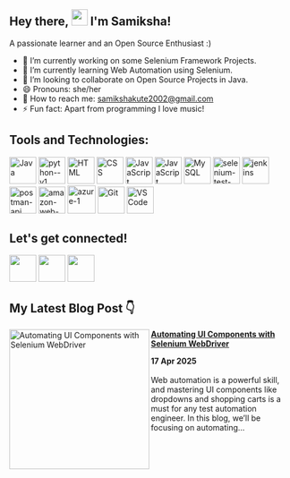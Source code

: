 ## Hey there, <img src="https://user-images.githubusercontent.com/102016448/205023633-63deb91c-91cd-46ef-a2c1-aad0d361c279.gif" width="29"> I'm Samiksha! 
 A passionate learner and an Open Source Enthusiast :)
- 🔭 I’m currently working on some Selenium Framework Projects.
- 🌱 I’m currently learning Web Automation using Selenium.
- 👯 I’m looking to collaborate on Open Source Projects in Java.
- 😄 Pronouns: she/her
-  📧 How to reach me: <a href="mailto:samikshakute2002@gmail.com">samikshakute2002@gmail.com</a>
- ⚡ Fun fact: Apart from programming I love music! 

## Tools and Technologies:
<a href = "https://www.java.com/"><img src = "https://img.icons8.com/color/48/000000/java-coffee-cup-logo--v1.png" alt = "Java" width = "48" height = "48"></a>
<a href = "https://www.python.org/"><img width="48" height="48" src="https://img.icons8.com/color/48/python--v1.png" alt="python--v1"/></a>
<a href = "https://www.w3schools.com/html/"><img src = "https://img.icons8.com/color/48/000000/html-5--v1.png" alt = "HTML" width = "48" height = "48"/></a>
<a href = "https://www.w3schools.com/css/"><img src = "https://img.icons8.com/color/48/000000/css3.png" alt = "CSS" width = "48" height = "48"/></a>
<a href = "https://getbootstrap.com/"><img src = "https://img.icons8.com/color/48/000000/bootstrap.png" alt = "JavaScript" width = "48" height = "48"/></a>
<a href = "https://www.javascript.com/"><img src = "https://img.icons8.com/color/48/000000/javascript--v1.png" alt = "JavaScript" width = "48" height = "48"/></a>
<a href = "https://www.mysql.com/"><img src = "https://img.icons8.com/color/48/000000/mysql-logo.png" alt = "MySQL" width = "48" height = "48"/></a>
<a href = "https://www.selenium.dev/"><img width="48" height="48" src="https://img.icons8.com/color/48/selenium-test-automation.png" alt="selenium-test-automation"/></a>
<a href = "https://www.jenkins.io/"><img width="48" height="48" src="https://img.icons8.com/color/48/jenkins.png" alt="jenkins"/></a>
<a href = "https://www.postman.com/"><img width="48" height="48" src="https://img.icons8.com/dusk/64/postman-api.png" alt="postman-api"/></a>
<a href = "https://aws.amazon.com/"><img width="48" height="48" src="https://img.icons8.com/color/48/amazon-web-services.png" alt="amazon-web-services"/></a>
<a href = "https://azure.microsoft.com/"><img width="50" height="50" src="https://img.icons8.com/fluency/50/azure-1.png" alt="azure-1"/></a>
<a href = "https://git-scm.com/doc"><img src = "https://img.icons8.com/color/48/000000/git.png" alt = "Git" width = "48" height = "48"/></a>
<a href = "https://code.visualstudio.com/"><img src = "https://img.icons8.com/color/48/000000/visual-studio-code-2019.png" alt = "VS Code" width = "48" height = "48"/></a>

## Let's get connected!
<a href = "https://twitter.com/samikshakute"><img src = "https://img.icons8.com/color/48/000000/twitter--v1.png" width = "48" height = "48"/></a>
<a href = "https://www.linkedin.com/in/samikshakute"><img src = "https://img.icons8.com/color/48/000000/linkedin.png" width = "48" height = "48"/></a>
<a href = "https://hashnode.com/@samikshakute"><img src = "https://cdn.hashnode.com/res/hashnode/image/upload/v1611902473383/CDyAuTy75.png?auto=compress" width = "48" height = "48"/></a>

## My Latest Blog Post 👇
<!-- HASHNODE_BLOG:START -->
<p align="left">
<a href="https://samikshakute.hashnode.dev/automating-ui-components-with-selenium-webdriver" title="Automating UI Components with Selenium WebDriver"><img src="https://cdn.hashnode.com/res/hashnode/image/upload/v1744878150865/4ad05edd-c349-4bdf-b83d-f0d6ab5eb1aa.png" alt="Automating UI Components with Selenium WebDriver" width="250px" align="left" /></a>
<a href="https://samikshakute.hashnode.dev/automating-ui-components-with-selenium-webdriver" title="Automating UI Components with Selenium WebDriver"><strong>Automating UI Components with Selenium WebDriver</strong></a>
<div><strong>17 Apr 2025</strong></div>
<br/> Web automation is a powerful skill, and mastering UI components like dropdowns and shopping carts is a must for any test automation engineer. In this blog, we’ll be focusing on automating... </p> <br/> <br/>
<!-- HASHNODE_BLOG:END -->

